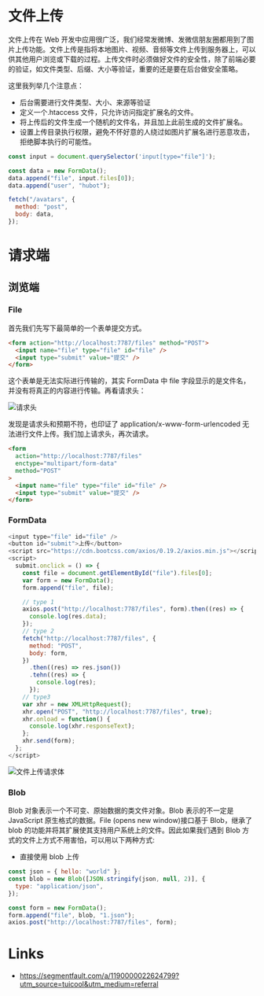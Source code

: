 # 文件上传

文件上传在 Web 开发中应用很广泛，我们经常发微博、发微信朋友圈都用到了图片上传功能。文件上传是指将本地图片、视频、音频等文件上传到服务器上，可以供其他用户浏览或下载的过程。上传文件时必须做好文件的安全性，除了前端必要的验证，如文件类型、后缀、大小等验证，重要的还是要在后台做安全策略。

这里我列举几个注意点：

- 后台需要进行文件类型、大小、来源等验证
- 定义一个.htaccess 文件，只允许访问指定扩展名的文件。
- 将上传后的文件生成一个随机的文件名，并且加上此前生成的文件扩展名。
- 设置上传目录执行权限，避免不怀好意的人绕过如图片扩展名进行恶意攻击，拒绝脚本执行的可能性。

```js
const input = document.querySelector('input[type="file"]');

const data = new FormData();
data.append("file", input.files[0]);
data.append("user", "hubot");

fetch("/avatars", {
  method: "post",
  body: data,
});
```

# 请求端

## 浏览端

### File

首先我们先写下最简单的一个表单提交方式。

```html
<form action="http://localhost:7787/files" method="POST">
  <input name="file" type="file" id="file" />
  <input type="submit" value="提交" />
</form>
```

这个表单是无法实际进行传输的，其实 FormData 中 file 字段显示的是文件名，并没有将真正的内容进行传输。再看请求头：

![请求头](https://ngte-superbed.oss-cn-beijing.aliyuncs.com/item/20221225160756.png)

发现是请求头和预期不符，也印证了 application/x-www-form-urlencoded 无法进行文件上传。我们加上请求头，再次请求。

```html
<form
  action="http://localhost:7787/files"
  enctype="multipart/form-data"
  method="POST"
>
  <input name="file" type="file" id="file" />
  <input type="submit" value="提交" />
</form>
```

### FormData

```js
<input type="file" id="file" />
<button id="submit">上传</button>
<script src="https://cdn.bootcss.com/axios/0.19.2/axios.min.js"></script>
<script>
  submit.onclick = () => {
    const file = document.getElementById("file").files[0];
    var form = new FormData();
    form.append("file", file);

    // type 1
    axios.post("http://localhost:7787/files", form).then((res) => {
      console.log(res.data);
    });
    // type 2
    fetch("http://localhost:7787/files", {
      method: "POST",
      body: form,
    })
      .then((res) => res.json())
      .tehn((res) => {
        console.log(res);
      });
    // type3
    var xhr = new XMLHttpRequest();
    xhr.open("POST", "http://localhost:7787/files", true);
    xhr.onload = function() {
      console.log(xhr.responseText);
    };
    xhr.send(form);
  };
</script>
```

![文件上传请求体](https://ngte-superbed.oss-cn-beijing.aliyuncs.com/item/20221225161107.png)

### Blob

Blob 对象表示一个不可变、原始数据的类文件对象。Blob 表示的不一定是 JavaScript 原生格式的数据。File (opens new window)接口基于 Blob，继承了 blob 的功能并将其扩展使其支持用户系统上的文件。因此如果我们遇到 Blob 方式的文件上方式不用害怕，可以用以下两种方式:

- 直接使用 blob 上传

```js
const json = { hello: "world" };
const blob = new Blob([JSON.stringify(json, null, 2)], {
  type: "application/json",
});

const form = new FormData();
form.append("file", blob, "1.json");
axios.post("http://localhost:7787/files", form);
```

# Links

- https://segmentfault.com/a/1190000022624799?utm_source=tuicool&utm_medium=referral
